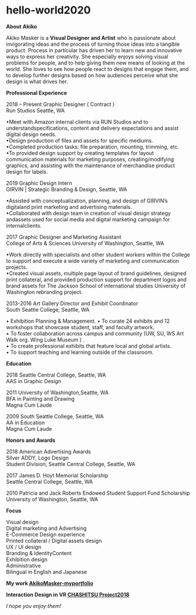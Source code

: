 # hello-world2020

<strong>About Akiko</strong><br>

Akiko Masker is a <strong>Visual Designer and Artist</strong> who is passionate about invigorating ideas and the process of turning those ideas into a tangible product. Process in particular has driven her to learn new and innovative ways to express her creativity. She especially enjoys solving visual problems for people, and to help giving them new means of looking at the world.  She loves to see how people react to designs that engage them, and to develop further designs based on how audiences perceive what she design is what drives her.

<strong>Professional Experience</strong><br>

2018 – Present Graphic Designer ( Contract )<br>
Run Studios Seattle, WA<br>

•Meet with Amazon internal clients via RUN Studios and to understandspecifications, content and delivery expectations and assist digital design needs.<br>
•Design production of files and assets for specific mediums.<br>
•Completed production tasks: file preparation, mounting, trimming, etc.<br>
•To provided design support by creating templates for layout communication materials for marketing purposes, creating/modifying graphics, and assisting with the maintenance of merchandise product design for labels.<br>

2019 Graphic Design Intern<br>
GIRVIN | Strategic Branding & Design, Seattle, WA<br>

•Assisted with conceptualization, planning, and design of GIRVIN’s digitaland print marketing and advertising materials.<br>
•Collaborated with design team in creation of visual design strategy andassets used for social media and digital marketing campaign for internalclients.<br>

2017 Graphic Designer and Marketing Assistant<br>
College of Arts & Sciences University of Washington, Seattle, WA<br>

•Work directly with specialists and other student workers within the College to support and execute a wide variety of marketing and communication projects.<br>
•Created visual assets, multiple page layout of brand guidelines, designed print collateral, and provided production support for department logos and brand assets for The Jackson School of international studies University of Washington rebranding project.<br>

2013-2016 Art Gallery Director and Exhibit Coordinator<br>
South Seattle College, Seattle, WA<br>

• Exhibition Planning & Management.
• To curate 24 exhibits and 12 workshops that showcase student, staff, and faculty artwork.<br>
• To foster collaboration across campus and community (UW, SU, WS Art Walk org. Wing Luke Museum ) .<br>
• To create professional exhibits that feature local and global artists.<br>
• To support teaching and learning outside of the classroom.<br>

<strong>Education</strong><br>

2018 Seattle Central College, Seattle, WA<br>
AAS in Graphic Design<br>

2011 University of Washington,Seattle, WA<br>
BFA in Painting and Drawing<br>
Magna Cum Laude<br>

2009 South Seattle College, Seattle, WA<br>
AA in Education<br>
Magna Cum Laude<br />

<strong>Honors and Awards</strong><br>

2018 American Advertising Awards<br>
Silver ADDY, Logo Design<br>
Student Division, Seattle Central College, Seattle, WA<br>

2017 James D. Hoyt Memorial Scholarship<br>
Seattle Central College, Seattle, WA<br>

2010 Patricia and Jack Roberts Endowed Student Support Fund Scholarship<br>
University of Washington, Seattle, WA<br />

<strong>Focus</strong><br>

Visual design<br>
Digital marketing and Advertising<br>
E-Commerce Design experience<br>
Printed collateral / Digital assets design<br>
UX / UI design<br>
Branding & IdentityContent<br>
Exhibition design<br>
Administrative<br>
Bilingual in English and Japanese<br />


<p><strong> My work <a href="https://akikomasker.myportfolio.com/projects">AkikoMasker-myportfolio</a></strong><br />

<p><strong>Interaction Design in VR <a href="https://seekbeak.com/v/NYojXWgyz8e">CHASHITSU Project2018</a></strong><br />
  
<em>I hope you enjoy them!</em></p>
